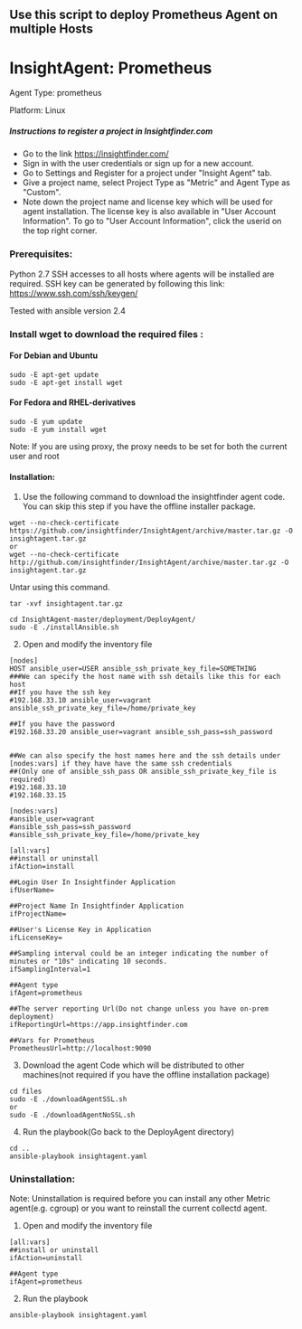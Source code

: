 ## Use this script to deploy Prometheus Agent on multiple Hosts
# InsightAgent: Prometheus
Agent Type: prometheus

Platform: Linux

##### Instructions to register a project in Insightfinder.com
- Go to the link https://insightfinder.com/
- Sign in with the user credentials or sign up for a new account.
- Go to Settings and Register for a project under "Insight Agent" tab.
- Give a project name, select Project Type as "Metric" and Agent Type as "Custom".
- Note down the project name and license key which will be used for agent installation. The license key is also available in "User Account Information". To go to "User Account Information", click the userid on the top right corner.

### Prerequisites:
Python 2.7
SSH accesses to all hosts where agents will be installed are required. SSH key can be generated by following this link:
https://www.ssh.com/ssh/keygen/

Tested with ansible version 2.4

### Install wget to download the required files :
#### For Debian and Ubuntu
```
sudo -E apt-get update
sudo -E apt-get install wget
```
#### For Fedora and RHEL-derivatives
```
sudo -E yum update
sudo -E yum install wget
```
Note: If you are using proxy, the proxy needs to be set for both the current user and root
#### Installation:
1) Use the following command to download the insightfinder agent code. You can skip this step if you have the offline installer package.
```
wget --no-check-certificate https://github.com/insightfinder/InsightAgent/archive/master.tar.gz -O insightagent.tar.gz
or
wget --no-check-certificate http://github.com/insightfinder/InsightAgent/archive/master.tar.gz -O insightagent.tar.gz

```
Untar using this command.
```
tar -xvf insightagent.tar.gz
```
```
cd InsightAgent-master/deployment/DeployAgent/
sudo -E ./installAnsible.sh
```
2) Open and modify the inventory file

```
[nodes]
HOST ansible_user=USER ansible_ssh_private_key_file=SOMETHING
###We can specify the host name with ssh details like this for each host
##If you have the ssh key
#192.168.33.10 ansible_user=vagrant ansible_ssh_private_key_file=/home/private_key

##If you have the password
#192.168.33.20 ansible_user=vagrant ansible_ssh_pass=ssh_password


##We can also specify the host names here and the ssh details under [nodes:vars] if they have have the same ssh credentials
##(Only one of ansible_ssh_pass OR ansible_ssh_private_key_file is required)
#192.168.33.10
#192.168.33.15

[nodes:vars]
#ansible_user=vagrant
#ansible_ssh_pass=ssh_password
#ansible_ssh_private_key_file=/home/private_key

[all:vars]
##install or uninstall
ifAction=install

##Login User In Insightfinder Application
ifUserName=

##Project Name In Insightfinder Application
ifProjectName=

##User's License Key in Application
ifLicenseKey=

##Sampling interval could be an integer indicating the number of minutes or "10s" indicating 10 seconds.
ifSamplingInterval=1

##Agent type
ifAgent=prometheus

##The server reporting Url(Do not change unless you have on-prem deployment)
ifReportingUrl=https://app.insightfinder.com

##Vars for Prometheus
PrometheusUrl=http://localhost:9090
```


3) Download the agent Code which will be distributed to other machines(not required if you have the offline installation package)
```
cd files
sudo -E ./downloadAgentSSL.sh
or
sudo -E ./downloadAgentNoSSL.sh
```
4) Run the playbook(Go back to the DeployAgent directory)
```
cd ..
ansible-playbook insightagent.yaml
```

### Uninstallation:
Note: Uninstallation is required before you can install any other Metric agent(e.g. cgroup) or you want to reinstall the current collectd agent.

1) Open and modify the inventory file
```
[all:vars]
##install or uninstall
ifAction=uninstall
```

```
##Agent type
ifAgent=prometheus
```
2) Run the playbook
```
ansible-playbook insightagent.yaml
```